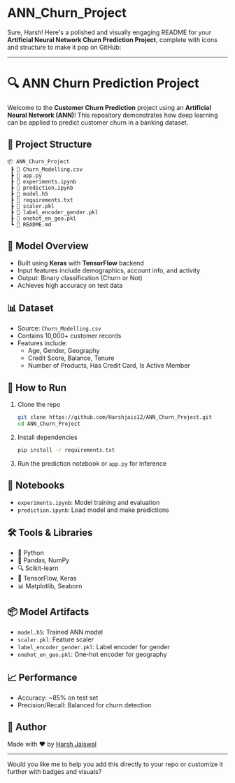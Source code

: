 # ANN_Churn_Project

Sure, Harsh! Here's a polished and visually engaging README for your **Artificial Neural Network Churn Prediction Project**, complete with icons and structure to make it pop on GitHub:

---

# 🔍 ANN Churn Prediction Project

Welcome to the **Customer Churn Prediction** project using an **Artificial Neural Network (ANN)**! This repository demonstrates how deep learning can be applied to predict customer churn in a banking dataset.

## 📁 Project Structure

```
📦 ANN_Churn_Project
 ┣ 📄 Churn_Modelling.csv
 ┣ 📄 app.py
 ┣ 📄 experiments.ipynb
 ┣ 📄 prediction.ipynb
 ┣ 📄 model.h5
 ┣ 📄 requirements.txt
 ┣ 📄 scaler.pkl
 ┣ 📄 label_encoder_gender.pkl
 ┣ 📄 onehot_en_geo.pkl
 ┗ 📄 README.md
```

## 🧠 Model Overview

- Built using **Keras** with **TensorFlow** backend
- Input features include demographics, account info, and activity
- Output: Binary classification (Churn or Not)
- Achieves high accuracy on test data

## 📊 Dataset

- Source: `Churn_Modelling.csv`
- Contains 10,000+ customer records
- Features include:
  - Age, Gender, Geography
  - Credit Score, Balance, Tenure
  - Number of Products, Has Credit Card, Is Active Member

## 🚀 How to Run

1. Clone the repo  
   ```bash
   git clone https://github.com/Harshjais12/ANN_Churn_Project.git
   cd ANN_Churn_Project
   ```

2. Install dependencies  
   ```bash
   pip install -r requirements.txt
   ```

3. Run the prediction notebook or `app.py` for inference

## 🧪 Notebooks

- `experiments.ipynb`: Model training and evaluation
- `prediction.ipynb`: Load model and make predictions

## 🛠️ Tools & Libraries

- 🐍 Python
- 📘 Pandas, NumPy
- 🔍 Scikit-learn
- 🔮 TensorFlow, Keras
- 📊 Matplotlib, Seaborn

## 📦 Model Artifacts

- `model.h5`: Trained ANN model
- `scaler.pkl`: Feature scaler
- `label_encoder_gender.pkl`: Label encoder for gender
- `onehot_en_geo.pkl`: One-hot encoder for geography

## 📈 Performance

- Accuracy: ~85% on test set
- Precision/Recall: Balanced for churn detection

## 🙌 Author

Made with ❤️ by [Harsh Jaiswal](https://github.com/Harshjais12)

---

Would you like me to help you add this directly to your repo or customize it further with badges and visuals?

